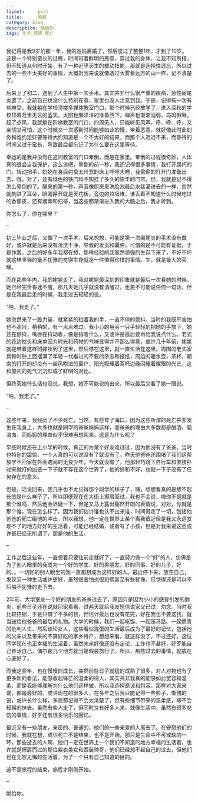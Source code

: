 ```yaml
---
layout:     post
title:      旅程
category: blog
description: 献给你
tags: 生活 感悟 死亡
---
```

我记得是我9岁的那一年，我的爸妈离婚了，然后度过了整整1年，才到了10岁。这是一个特别蛮长的过程，时间带着鲜明的恶意，穿过我的身体，让我不知所措。但不知道从何时开始，有了一种近乎天生的被动技能，那就是选择性遗忘，所以过去的一些不太美好的事情，大概对我来说就像透过大雾看远方的山一样，记不清楚了。

后来上了初二，遇到了人生中第一次手术。其实并非什么很严重的疾病，急性阑尾炎罢了，之前自己也没什么特别在意，家里也没人注意到我。于是，记得有一次有些难受，我就躺在学校顶楼多媒体教室门口，那个时候已经放学了，进入深秋的学校顶着万里无云的蓝天，太阳也懒洋洋的准备西下，蝉声也渐渐消弱，鸟鸣啾啾。起了点风，我就躺在阶梯教室的门口，四周无人，只能听见风声，呼、呼、呼，又亲切又可怕，这个时候又一次感到时间能够如此的慢，带着恶意，就好像此时此刻你和谁约定好要等待大约知道是一个不太好的结果，而那个人迟迟不来，而等待的时间又过于蛮长，导致最后都忘记了为什么要在这里等待。

幸运的是我并没有在这间教室的门口晕倒，而是在家里。晕倒的过程很奇妙，人体真的很会自我保护，这么说吧，晕倒的前一秒，我还记得很多事情，我打开腐朽的门，转动把手，奶奶在身后约莫五尺宽的床上呼呼大睡，我偷偷的打开门准备出去，哦，对了，还有绿色的铁门和不知挂了多久的陈年的门帘，但，我就是记不得怎么晕倒的了。醒来的第一秒，声音像厨房里洗脸池最后水猛灌进去的一样，忽然就刺进了耳朵，眼睛睁开就是天花板，旁边的垃圾堆，谁丢着不知道什么时候吃过的香蕉皮，还有烟蒂和扫帚，当这些都渐渐进入我的大脑之后，我才听到。

你怎么了，你在哪里？

–

初三毕业之后，又做了一次手术，后来想想，可能是第一次阑尾炎的手术没有做好，或许就是后来没有清洗干净，导致的发炎和囊肿。可惜的是不可能有证据，于是作罢。之后的好多年我都在想，那样经验的我竟然顽强的生存下来了，不好不坏就这样坚强的毫不犹豫的觉得生存就是一件值得珍惜的事情。生，就是最大的荣耀。

而在那些年内，我的姥姥走了，我对姥姥最深刻的印象就是最后一次看她的时候，她已经完全昏迷不醒，那几天她几乎就没有清醒过，也更不可能说任何一句话，但是在我最后走的时候，我走过去轻轻的说。

“呐，我走了。”

她忽然来了一股力量，就紧紧的拉着我的手，一直不停的颤抖。当时的我既不害怕也不高兴，稍稍的，有一点点难过。我小心的用另一只手轻轻的把她的手放下，她还在颤抖，嘴唇在抖动着，像是指着什么，又或许是最后要再给我说点什么。老式的花边枕头和床单因为时光和药物的气味显得并不那么得意，或许几十年前，姥姥就是带着这样的嫁妆到了这里，然后停在这里，就一直生活在这里。周围的老式家具和时钟上面摆满了年轻一代看过的不要的杂志和报纸，周边的暖水壶，茶杯，朝南的打开的却没有一丝风吹进的窗户，阳光照耀着茶杯边缘闪耀着耀眼的光芒，这和屋内的死气沉沉形成了鲜明的对比。

但终究她什么话也没说，我想，她不可能说的出来，所以最后又看了她一眼说。

“呐，我走了。”

–

这些年来，我经历了不少死亡，当然，有些夸了海口，因为这些所谓的死亡并非发生在我身上，大多也就是同学的爸爸妈妈这样，而爸爸的理由大多数都是酗酒、脑溢血，而妈妈的理由似乎很难再想起来。这是为什么呢？

早些时候还在上小学的时候，真正的为某个好友难过过，因为他没有了爸爸，当时也特别的震惊，一个人真的可以说没有了就没有了。昨天他爸爸还围堵了我们这帮放学不回家在外面瞎闹的无良少年，今天就没有了，他那轻巧跳下自行车和直接扑过来就打的凶恶一下子就不存在这个世界了，他的好和不好，也就一下子没有了任何存在的意义。

但是，话说回来，我几乎也不太记得那个同学的样子了，嗨，想想看真的是想不起长的是什么样子了，所以即便现在在大街上擦肩而过，我也不会说，嗨你不是就是那个谁吗，然后他会迟疑一下，但是又马上露出豁然开朗的表情说，对对，你就是那个谁，现在怎么样了。因为我们估计谁也认不出来谁，时间带走了一切，包括他爸爸的死亡给他的冲击，所以我想，他一定在世界上某个离我很近但是我又永远发现不了的地方好好的生活着，可能已经结婚，或者有了小孩，但是对我来说这些或许都已经无所谓了，那是他的生活。

–

工作之后这些年，一直想着只要往前走就好了，一直努力做一个“好”的人，仿佛是为了别人眼里的我成为一个好的学生、好的男朋友、好的同事、好的儿子，好的。。一切好的别人眼里的我一直都想成为这样好的人。最近停下来，放空自己，发现另一种生活或许更好，虽然很害怕也很恐慌甚至有些犹豫，但觉得还是可以不后悔不犹豫的走下去。

2年前，大学室友一个好的朋友的爸爸过去了，原因只是因为小小的感冒引发的肺炎，前些日子还在说就回家看看，过两天就给我发短信说家父已过，勿念。当时我比较拮据，于是只借了不多的钱，但估计最后也没有花完，好在我也不要这钱，就当送给他爸爸的最后的礼物。大学的时候，我们一起吃饭、一起压马路、一起愤青的批判人生、然后谈论女人，这些看似混蛋的生活最后成为了最好的记忆，包括他的父亲以及带来的不算好吃的家乡特产，想想来看，就这样没了，不过还好，这位同学现在也正幸福的生活着，虽然未来好像还没有定论，工作也不甚好，好歹能自己养活自己，偶尔跑几个地方就当是假装旅行了。所以，那些过去的事情，就放在心底好了。

而我这些年，也在慢慢的成长，突然前些日子就猛的成熟了很多，对人对物也有了更多新的看法，能够收起锋芒的温柔的待人，其实并非我真的能够如此宽容和温柔，而是我能够理解为什么他们这样做，所以我选择原谅和包容，那样对大家来说，都是最好的。或许现在的很多人，在多年之后我只能记得一些影子，惭愧的说，或许长什么样，多高都记得不会太清楚了，但有些细节带来的温柔感，却不会轻易的抹去。虽然有些人走了，但同时又有好多人来，就像生活中，虽然有很多悲伤的事情，好歹还有很多快乐的回忆。

最近又有一些朋友，亲密的、普通的，他们的一些亲爱的人离去了。在安慰他们的时候，我就在想，或许死亡不是结束，也不是开始，那只是生命中不可或缺的一环，那些逝去的人啊，他们一定在世界上一个我们不知道的地方幸福的生活着，也许就是擦肩而过的那位紫衣美女和西装帅哥，他们已经想不起自己的过去，但他们也在无怨无悔的生活着，为了一个只有自己知道的目的。

这不是旅程的结束，旅程才刚刚开始。

–

献给你。
